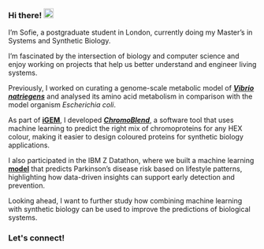 ### Hi there! <img src="https://media.tenor.com/nxEME4zuezEAAAAj/cutie-cat-chan.gif" width="20"/>

I’m Sofie, a postgraduate student in London, currently doing my Master’s in Systems and Synthetic Biology.

I’m fascinated by the intersection of biology and computer science and enjoy working on projects that help us better understand and engineer living systems.

Previously, I worked on curating a genome-scale metabolic model of [***Vibrio natriegens***](https://github.com/stelmo/VibrioNatriegens) and analysed its amino acid metabolism in comparison with the model organism *Escherichia coli*. 

As part of [**iGEM**](https://gitlab.igem.org/2024/software-tools/duesseldorf), I developed [***ChromoBlend***](https://2024.igem.wiki/duesseldorf/software/), a software tool that uses machine learning to predict the right mix of chromoproteins for any HEX colour, making it easier to design coloured proteins for synthetic biology applications.

I also participated in the IBM Z Datathon, where we built a machine learning [**model**](https://github.com/adrien-bdl/IBM-Z-Datathon) that predicts Parkinson’s disease risk based on lifestyle patterns, highlighting how data-driven insights can support early detection and prevention.

Looking ahead, I want to further study how combining machine learning with synthetic biology can be used to improve the predictions of biological systems. 

### Let's connect!

<!--

Here are some ideas to get you started:
- I’m Sofie, a postgraduate student in London, currently doing my Master’s in Systems and Synthetic Biology at Imperial College London.
- I’m Sofie, a Master’s student at Imperial College London, studying Systems and Synthetic Biology.
- I’m fascinated by the intersection of biology and computer science and I enjoy working on computational biology projects that help us better understand and engineer living systems.
- 🔭 I’m currently working on ...
- 🌱 I’m currently learning ...
- 📫 How to reach me: ...

### Hi there! <img src="https://emojis.slackmojis.com/emojis/images/1536351075/4594/blob-wave.gif" width="25"/>

banner i like: https://user-images.githubusercontent.com/74038190/235294012-0a55e343-37ad-4b0f-924f-c8431d9d2483.gif for linked in
banner i like: <img src="https://media.tenor.com/nxEME4zuezEAAAAj/cutie-cat-chan.gif" width="30"/>, for waving cattt 

#### Let's connect!
[<img alt="LinkedIn" src="https://img.shields.io/badge/LinkedIn-%230E76A8.svg?&style=for-the-badge&logo=LinkedIn&logoColor=white" />](https://linkedin.com/in/name)

at [**Imperial College London**](https://github.com/imperialcollegelondon)
-->
